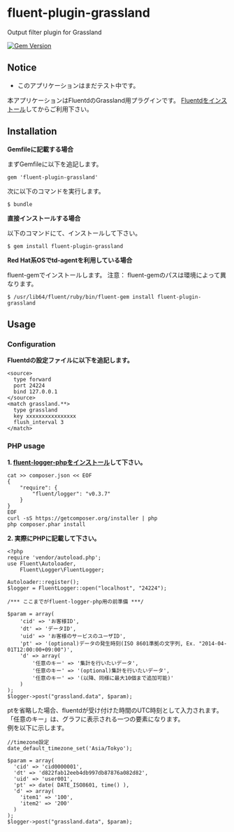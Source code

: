 # fluent-plugin-grassland

Output filter plugin for Grassland

[![Gem Version](https://badge.fury.io/rb/fluent-plugin-grassland.svg)](http://badge.fury.io/rb/fluent-plugin-grassland)

## Notice
* このアプリケーションはまだテスト中です。

本アプリケーションはFluentdのGrassland用プラグインです。
[Fluentdをインストール](http://docs.fluentd.org/categories/installation)してからご利用下さい。

## Installation

__Gemfileに記載する場合__

まずGemfileに以下を追記します。

    gem 'fluent-plugin-grassland'

次に以下のコマンドを実行します。

    $ bundle

__直接インストールする場合__

以下のコマンドにて、インストールして下さい。

    $ gem install fluent-plugin-grassland

__Red Hat系OSでtd-agentを利用している場合__

fluent-gemでインストールします。
注意： fluent-gemのパスは環境によって異なります。

    $ /usr/lib64/fluent/ruby/bin/fluent-gem install fluent-plugin-grassland

## Usage

### Configuration

__Fluentdの設定ファイルに以下を追記します。__
```
<source>
  type forward
  port 24224
  bind 127.0.0.1
</source>
<match grassland.**>
  type grassland
  key xxxxxxxxxxxxxxxx
  flush_interval 3
</match>
```


### PHP usage

__1. [fluent-logger-phpをインストール](https://github.com/fluent/fluent-logger-php)して下さい。__
```
cat >> composer.json << EOF
{
    "require": {
        "fluent/logger": "v0.3.7"
    }
}
EOF
curl -sS https://getcomposer.org/installer | php
php composer.phar install
```

__2. 実際にPHPに記載して下さい。__
```
<?php
require 'vendor/autoload.php';
use Fluent\Autoloader,
    Fluent\Logger\FluentLogger;

Autoloader::register();
$logger = FluentLogger::open("localhost", "24224");

/*** ここまでがfluent-logger-php用の前準備 ***/

$param = array(
	'cid' => 'お客様ID',
	'dt' => 'データID',
	'uid' => 'お客様のサービスのユーザID',
	'pt' => '(optional)データの発生時刻(ISO 8601準拠の文字列, Ex. "2014-04-01T12:00:00+09:00")',
	'd' => array(
		'任意のキー' => '集計を行いたいデータ',
		'任意のキー' => '(optional)集計を行いたいデータ',
		'任意のキー' => '(以降、同様に最大10個まで追加可能)'
	)
);
$logger->post("grassland.data", $param);
```
  
ptを省略した場合、fluentdが受け付けた時間のUTC時刻として入力されます。  
「任意のキー」は、グラフに表示される一つの要素になります。  
例を以下に示します。  

```
//timezone設定
date_default_timezone_set('Asia/Tokyo');

$param = array(
  'cid' => 'cid0000001',
  'dt' => 'd822fab12eeb4db997db87876a082d82',
  'uid' => 'user001',
  'pt' => date( DATE_ISO8601, time() ),
  'd' => array(
    'item1' => '100',
    'item2' => '200'
  )
);
$logger->post("grassland.data", $param);
```